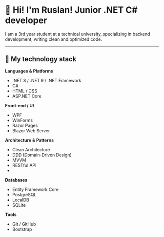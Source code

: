 # 👋 Hi! I'm Ruslan! Junior .NET C# developer 
I am a 3rd year student at a technical university, specializing in backend development, writing clean and optimized code.

---
## 🚀 My technology stack
**Languages & Platforms**
- .NET 8 / .NET 9 / .NET Framework
- C#
- HTML / CSS
- ASP.NET Core

**Front-end / UI**
- WPF
- WinForms
- Razor Pages
- Blazor Web Server

**Architecture & Patterns**
- Clean Architecture
- DDD (Domain-Driven Design)
- MVVM
- RESTful API
- 
**Databases**
- Entity Framework Core
- PostgreSQL
- LocalDB
- SQLite

**Tools**
- Git / GitHub
- Bootstrap
